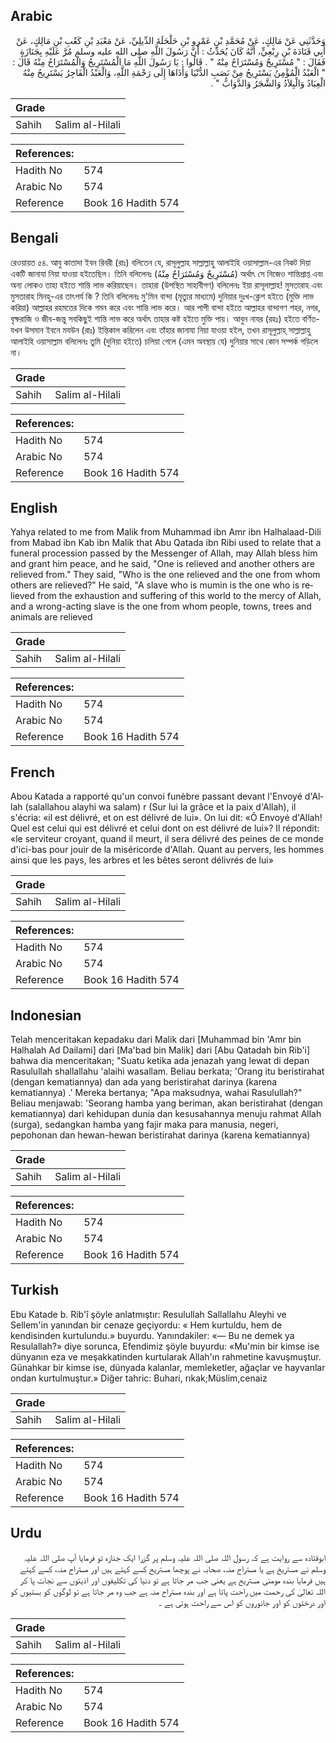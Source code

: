 ## Arabic


<div dir="rtl" lang="ar" style={{fontSize:'larger',backgroundColor:'#f8f9fa',padding:20}}>
وَحَدَّثَنِي عَنْ مَالِكٍ، عَنْ مُحَمَّدِ بْنِ عَمْرِو بْنِ حَلْحَلَةَ الدِّيلِيِّ، عَنْ مَعْبَدِ بْنِ كَعْبِ بْنِ مَالِكٍ، عَنْ أَبِي قَتَادَةَ بْنِ رِبْعِيٍّ، أَنَّهُ كَانَ يُحَدِّثُ ‏:‏ أَنَّ رَسُولَ اللَّهِ صلى الله عليه وسلم مُرَّ عَلَيْهِ بِجَنَازَةٍ فَقَالَ ‏:‏ ‏"‏ مُسْتَرِيحٌ وَمُسْتَرَاحٌ مِنْهُ ‏"‏ ‏.‏ قَالُوا ‏:‏ يَا رَسُولَ اللَّهِ مَا الْمُسْتَرِيحُ وَالْمُسْتَرَاحُ مِنْهُ قَالَ ‏:‏ ‏"‏ الْعَبْدُ الْمُؤْمِنُ يَسْتَرِيحُ مِنْ نَصَبِ الدُّنْيَا وَأَذَاهَا إِلَى رَحْمَةِ اللَّهِ، وَالْعَبْدُ الْفَاجِرُ يَسْتَرِيحُ مِنْهُ الْعِبَادُ وَالْبِلاَدُ وَالشَّجَرُ وَالدَّوَابُّ ‏"‏ ‏.‏
</div>
<div style={{backgroundColor:'#f8f9fa',padding:20, marginBottom: 10}}><table> <thead> <tr> <th>Grade</th> <th></th> </tr> </thead> <tbody> <tr><td>Sahih</td><td>Salim al-Hilali</td></tr></tbody></table><table> <thead> <tr> <th>References:</th> <th></th> </tr> </thead> <tbody><tr><td>Hadith No</td><td>574</td></tr><tr><td>Arabic No</td><td>574</td></tr><tr><td>Reference</td><td>Book 16 Hadith 574</td></tr></tbody></table></div>

## Bengali


<div dir="ltr" lang="bn" style={{fontSize:'larger',backgroundColor:'#f8f9fa',padding:20}}>
রেওয়ায়ত ৫৪. আবু কাতাদা ইবন রিবরী (রাঃ) বলিতেন যে, রাসূলুল্লাহ সাল্লাল্লাহু আলাইহি ওয়াসাল্লাম-এর নিকট দিয়া একটি জানাযা নিয়া যাওয়া হইতেছিল। তিনি বলিলেনঃ (مُسْتَرِيحٌ وَمُسْتَرَاحٌ مِنْهُ) অর্থাৎ সে নিজেও শান্তিপ্রাপ্ত এবং অন্য লোকও তাহা হইতে শান্তি লাভ করিয়াছেন। তাহারা (উপস্থিত সাহাবীগণ) বলিলেনঃ ইয়া রাসূলাল্লাহ! মুসতারাহ এবং মুসতারাহ মিনহু-এর তাৎপর্য কি ? তিনি বলিলেনঃ মু'মিন বান্দা (মৃত্যুর মাধ্যমে) দুনিয়ার দুঃখ-ক্লেশ হইতে (মুক্তি লাভ করিয়া) আল্লাহর রহমতের দিকে গমন করে এবং শান্তি লাভ করে। আর পাপী বান্দা হইতে আল্লাহর বান্দাগণ শহর, নগর, বৃক্ষরাজি ও জীব-জন্তু সবকিছুই শান্তি লাভ করে অর্থাৎ তাহার কষ্ট হইতে মুক্তি পায়। আবুন নাযর (রহঃ) হইতে বর্ণিত- যখন উসমান ইবনে মযউন (রাঃ) ইন্তিকাল করিলেন এবং তাঁহার জানাযা নিয়া যাওয়া হইল, তখন রাসূলুল্লাহ্ সাল্লাল্লাহু আলাইহি ওয়াসাল্লাম বলিলেনঃ তুমি (দুনিয়া হইতে) চলিয়া গেলে (এমন অবস্থায় যে) দুনিয়ার সাথে কোন সম্পর্ক গড়িলে না।
</div>
<div style={{backgroundColor:'#f8f9fa',padding:20, marginBottom: 10}}><table> <thead> <tr> <th>Grade</th> <th></th> </tr> </thead> <tbody> <tr><td>Sahih</td><td>Salim al-Hilali</td></tr></tbody></table><table> <thead> <tr> <th>References:</th> <th></th> </tr> </thead> <tbody><tr><td>Hadith No</td><td>574</td></tr><tr><td>Arabic No</td><td>574</td></tr><tr><td>Reference</td><td>Book 16 Hadith 574</td></tr></tbody></table></div>

## English


<div dir="ltr" lang="en" style={{fontSize:'larger',backgroundColor:'#f8f9fa',padding:20}}>
Yahya related to me from Malik from Muhammad ibn Amr ibn Halhalaad-Dili from Mabad ibn Kab ibn Malik that Abu Qatada ibn Ribi used to relate that a funeral procession passed by the Messenger of Allah, may Allah bless him and grant him peace, and he said, "One is relieved and another others are relieved from." They said, "Who is the one relieved and the one from whom others are relieved?" He said, "A slave who is mumin is the one who is relieved from the exhaustion and suffering of this world to the mercy of Allah, and a wrong-acting slave is the one from whom people, towns, trees and animals are relieved
</div>
<div style={{backgroundColor:'#f8f9fa',padding:20, marginBottom: 10}}><table> <thead> <tr> <th>Grade</th> <th></th> </tr> </thead> <tbody> <tr><td>Sahih</td><td>Salim al-Hilali</td></tr></tbody></table><table> <thead> <tr> <th>References:</th> <th></th> </tr> </thead> <tbody><tr><td>Hadith No</td><td>574</td></tr><tr><td>Arabic No</td><td>574</td></tr><tr><td>Reference</td><td>Book 16 Hadith 574</td></tr></tbody></table></div>

## French


<div dir="ltr" lang="fr" style={{fontSize:'larger',backgroundColor:'#f8f9fa',padding:20}}>
Abou Katada a rapporté qu'un convoi funèbre passant devant l'Envoyé d'Allah (salallahou alayhi wa salam) r (Sur lui la grâce et la paix d'Allah), il s'écria: «il est délivré, et on est délivré de lui». On lui dit: «Ô Envoyé d'Allah! Quel est celui qui est délivré et celui dont on est délivré de lui»? Il répondit: «le serviteur croyant, quand il meurt, il sera délivré des peines de ce monde d'ici-bas pour jouir de la miséricorde d'Allah. Quant au pervers, les hommes ainsi que les pays, les arbres et les bêtes seront délivrés de lui»
</div>
<div style={{backgroundColor:'#f8f9fa',padding:20, marginBottom: 10}}><table> <thead> <tr> <th>Grade</th> <th></th> </tr> </thead> <tbody> <tr><td>Sahih</td><td>Salim al-Hilali</td></tr></tbody></table><table> <thead> <tr> <th>References:</th> <th></th> </tr> </thead> <tbody><tr><td>Hadith No</td><td>574</td></tr><tr><td>Arabic No</td><td>574</td></tr><tr><td>Reference</td><td>Book 16 Hadith 574</td></tr></tbody></table></div>

## Indonesian


<div dir="ltr" lang="id" style={{fontSize:'larger',backgroundColor:'#f8f9fa',padding:20}}>
Telah menceritakan kepadaku dari Malik dari [Muhammad bin 'Amr bin Halhalah Ad Dailami] dari [Ma'bad bin Malik] dari [Abu Qatadah bin Rib'i] bahwa dia menceritakan; "Suatu ketika ada jenazah yang lewat di depan Rasulullah shallallahu 'alaihi wasallam. Beliau berkata; 'Orang itu beristirahat (dengan kematiannya) dan ada yang beristirahat darinya (karena kematiannya) .' Mereka bertanya; "Apa maksudnya, wahai Rasulullah?" Beliau menjawab: 'Seorang hamba yang beriman, akan beristirahat (dengan kematiannya) dari kehidupan dunia dan kesusahannya menuju rahmat Allah (surga), sedangkan hamba yang fajir maka para manusia, negeri, pepohonan dan hewan-hewan beristirahat darinya (karena kematiannya)
</div>
<div style={{backgroundColor:'#f8f9fa',padding:20, marginBottom: 10}}><table> <thead> <tr> <th>Grade</th> <th></th> </tr> </thead> <tbody> <tr><td>Sahih</td><td>Salim al-Hilali</td></tr></tbody></table><table> <thead> <tr> <th>References:</th> <th></th> </tr> </thead> <tbody><tr><td>Hadith No</td><td>574</td></tr><tr><td>Arabic No</td><td>574</td></tr><tr><td>Reference</td><td>Book 16 Hadith 574</td></tr></tbody></table></div>

## Turkish


<div dir="ltr" lang="tr" style={{fontSize:'larger',backgroundColor:'#f8f9fa',padding:20}}>
Ebu Katade b. Rib'î şöyle anlatmıştır: Resulullah Sallallahu Aleyhi ve Sellem'in yanından bir cenaze geçiyordu: « Hem kurtuldu, hem de kendisinden kurtulundu.» buyurdu. Yanındakiler: «— Bu ne demek ya Resulallah?» diye sorunca, Efendimiz şöyle buyurdu: «Mu'min bir kimse ise dünyanın eza ve meşakkatinden kurtularak Allah'ın rahmetine kavuşmuştur. Günahkar bir kimse ise, dünyada kalanlar, memleketler, ağaçlar ve hayvanlar ondan kurtulmuştur.» Diğer tahric: Buhari, rıkak;Müslim,cenaiz
</div>
<div style={{backgroundColor:'#f8f9fa',padding:20, marginBottom: 10}}><table> <thead> <tr> <th>Grade</th> <th></th> </tr> </thead> <tbody> <tr><td>Sahih</td><td>Salim al-Hilali</td></tr></tbody></table><table> <thead> <tr> <th>References:</th> <th></th> </tr> </thead> <tbody><tr><td>Hadith No</td><td>574</td></tr><tr><td>Arabic No</td><td>574</td></tr><tr><td>Reference</td><td>Book 16 Hadith 574</td></tr></tbody></table></div>

## Urdu


<div dir="rtl" lang="ur" style={{fontSize:'larger',backgroundColor:'#f8f9fa',padding:20}}>
ابوقتادہ سے روایت ہے کہ رسول اللہ صلی اللہ علیہ وسلم پر گزرا ایک جنازہ تو فرمایا آپ صلی اللہ علیہ وسلم نے مستریخ ہے یا مستراح منہ، صحابہ نے پوچھا مستریح کسے کہتے ہیں اور مستراح منہ، کسے کہتے ہیں فرمایا بندہ مومنی مستریح ہے یعنی جب مر جاتا ہے تو دنیا کی تکلیفوں اور اذیتوں سے نجات پا کر اللہ تعالیٰ کی رحمت میں راحت پاتا ہے اور بندہ مستراح منہ ہے جب وہ مر جاتا ہے تو لوگوں کو بستیوں کو اور درختوں کو اور جانوروں کو اس سے راحت ہوتی ہے ۔
</div>
<div style={{backgroundColor:'#f8f9fa',padding:20, marginBottom: 10}}><table> <thead> <tr> <th>Grade</th> <th></th> </tr> </thead> <tbody> <tr><td>Sahih</td><td>Salim al-Hilali</td></tr></tbody></table><table> <thead> <tr> <th>References:</th> <th></th> </tr> </thead> <tbody><tr><td>Hadith No</td><td>574</td></tr><tr><td>Arabic No</td><td>574</td></tr><tr><td>Reference</td><td>Book 16 Hadith 574</td></tr></tbody></table></div>
